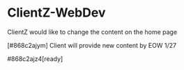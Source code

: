 # ClientZ-WebDev
ClientZ would like to change the content on the home page

[#868c2ajym] Client will provide new content by EOW 1/27

#868c2ajz4[ready]
